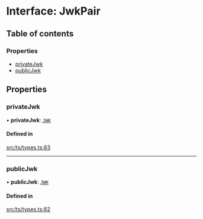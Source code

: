 # Interface: JwkPair

## Table of contents

### Properties

- [privateJwk](JwkPair.md#privatejwk)
- [publicJwk](JwkPair.md#publicjwk)

## Properties

### privateJwk

• **privateJwk**: [`JWK`](JWK.md)

#### Defined in

[src/ts/types.ts:83](https://gitlab.com/i3-market/code/wp3/t3.2/conflict-resolution/non-repudiation-protocol/-/blob/499e4cb/src/ts/types.ts#L83)

___

### publicJwk

• **publicJwk**: [`JWK`](JWK.md)

#### Defined in

[src/ts/types.ts:82](https://gitlab.com/i3-market/code/wp3/t3.2/conflict-resolution/non-repudiation-protocol/-/blob/499e4cb/src/ts/types.ts#L82)
